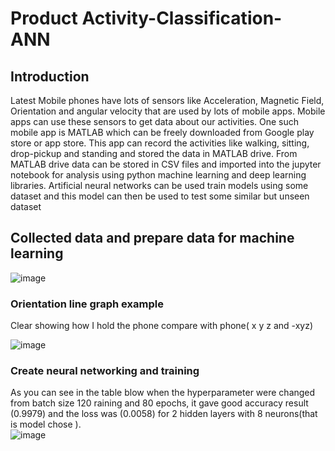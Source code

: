 # Product Activity-Classification- ANN
## Introduction 

Latest Mobile phones have lots of sensors like Acceleration, Magnetic Field, Orientation and angular velocity that are used by lots of mobile apps. Mobile apps can use these sensors to get data about our activities. One such mobile app is MATLAB which can be freely downloaded from Google play store or app store. This app can record the activities like walking, sitting, drop-pickup and standing and stored the data in MATLAB drive. From MATLAB drive data can be stored in CSV files and imported into the jupyter notebook for analysis using python machine learning and deep learning libraries. Artificial neural networks can be used train models using some dataset and this model can then be used to test some similar but unseen dataset

## Collected data and prepare data for machine learning   
![image](https://user-images.githubusercontent.com/81532727/117134395-6facd300-ad9d-11eb-9eec-a4652085b4a8.png)

### Orientation line graph example 
Clear  showing how I hold the phone compare with phone( x y z and -xyz)

![image](https://user-images.githubusercontent.com/81532727/117134646-ba2e4f80-ad9d-11eb-8dfc-b1096c4c5417.png)

### Create neural networking and training 

As you can see in the table blow when the hyperparameter were changed from batch size 120 raining and 80 epochs, it gave good accuracy result (0.9979) and the loss was (0.0058) for 2 hidden layers with 8 neurons(that is model chose ).   
![image](https://user-images.githubusercontent.com/81532727/117134756-e4800d00-ad9d-11eb-855c-3a2654453c25.png)

